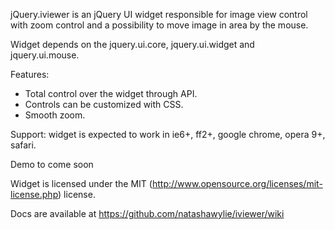 jQuery.iviewer is an jQuery UI widget responsible for image view control with zoom
control and a possibility to move image in area by the mouse.

Widget depends on the jquery.ui.core, jquery.ui.widget and jquery.ui.mouse.

Features:
 * Total control over the widget through API.
 * Controls can be customized with CSS.
 * Smooth zoom.

 Support: widget is expected to work in ie6+, ff2+, google chrome, opera 9+, safari.

 Demo to come soon

Widget is licensed under the MIT (http://www.opensource.org/licenses/mit-license.php) license.

Docs are available at https://github.com/natashawylie/iviewer/wiki
